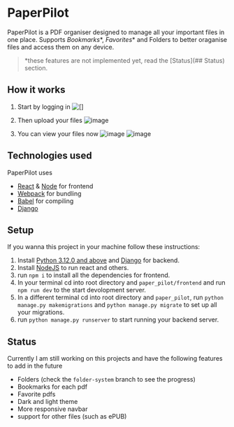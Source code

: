 # PaperPilot
PaperPilot is a PDF organiser designed to manage all your important files in one place. Supports *Bookmarks**, *Favorites** and Folders to better oraganise files and access them on any device.

> *these features are not implemented yet, read the [Status](## Status) section.

## How it works

1. Start by logging in
![[<img src="https://github.com/Radian6405/PaperPilot/assets/99524343/3fe188a6-b084-4856-9efe-e72b501baf5e" width="250"/>]](https://github.com/Radian6405/PaperPilot/assets/99524343/3fe188a6-b084-4856-9efe-e72b501baf5e)

2. Then upload your files 
![image](https://github.com/Radian6405/PaperPilot/assets/99524343/13089872-e66f-4ef0-8ef2-54a57145984c)

3. You can view your files now
![image](https://github.com/Radian6405/PaperPilot/assets/99524343/8c0cb315-7f84-4604-ac66-33b99afe5d30)
![image](https://github.com/Radian6405/PaperPilot/assets/99524343/85aaadfc-b67f-4f6e-abd4-b014be92ad5f)

## Technologies used
PaperPilot uses 
- [React](https://react.dev/) & [Node](https://nodejs.org/en) for frontend
- [Webpack](https://webpack.js.org/) for bundling
- [Babel](https://babeljs.io/) for compiling
- [Django](https://www.djangoproject.com/)

## Setup
If you wanna this project in your machine follow these instructions:
1. Install [Python 3.12.0 and above](https://www.python.org/downloads/) and [Django](https://www.geeksforgeeks.org/django-introduction-and-installation/) for backend.
2. Install [NodeJS](https://nodejs.org/en/download) to run react and others.
3. run ```npm i``` to install all the dependencies for frontend.
4. In your terminal cd into root directory and ```paper_pilot/frontend``` and run ```npm run dev``` to the start devolopment server.
5. In a different terminal cd into root directory and `paper_pilot`, run ```python manage.py makemigrations``` and ```python manage.py migrate``` to set up all your migrations.
6. run ```python manage.py runserver``` to start running your backend server. 

## Status
Currently I am still working on this projects and have the following features to add in the future
- Folders (check the `folder-system` branch to see the progress)
- Bookmarks for each pdf
- Favorite pdfs
- Dark and light theme
- More responsive navbar
- support for other files (such as ePUB)
